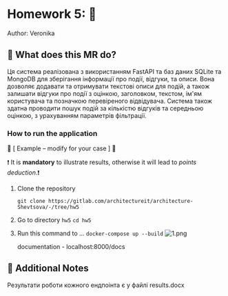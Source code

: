 # Homework 5: 🐳 

Author: Veronika

## 📝 What does this MR do?

Ця система реалізована з використанням FastAPI та баз даних SQLite та MongoDB для зберігання інформації про події, відгуки, та описи. Вона дозволяє додавати та отримувати текстові описи для подій, а також залишати відгуки про події з оцінкою, заголовком, текстом, ім'ям користувача та позначкою перевіреного відвідувача. Система також здатна проводити пошук подій за кількістю відгуків та середньою оцінкою, з урахуванням параметрів фільтрації.

### How to run the application

🦾 [ Example – modify for your case ] 🦾

❗️ It is **mandatory** to illustrate results, otherwise it will lead to _points deduction_.❗️

1. Clone the repository

   `git clone https://gitlab.com/architectureit/architecture-Shevtsova/-/tree/hw5`

2. Go to directory `hw5`
   `cd hw5`

3. Run this command to ...
   `docker-compose up --build`
   ![1.png](https://gitlab.com/architectureit/architecture-Shevtsova/-/blob/hw5/1.png)

   documentation - localhost:8000/docs

## 🎀 Additional Notes

Результати роботи кожного ендпоінта є у файлі results.docx
